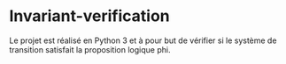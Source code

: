 # Invariant-verification

Le projet est réalisé en Python 3 et à pour but de vérifier si le système de transition satisfait la proposition logique phi.